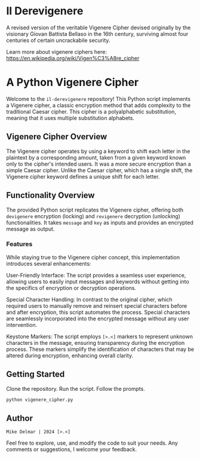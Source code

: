 # Il Derevigenere
A revised version of the veritable Vigenere Cipher devised originally by the visionary Giovan Battista Bellaso in the 16th century, surviving almost four centuries of certain uncrackabile security.

Learn more about vigenere ciphers here:
https://en.wikipedia.org/wiki/Vigen%C3%A8re_cipher

# A Python Vigenere Cipher

Welcome to the `il-derevigenere` repository! This Python script implements a Vigenere cipher, a classic encryption method that adds complexity to the traditional Caesar cipher. This cipher is a polyalphabetic substitution, meaning that it uses multiple substitution alphabets.

## Vigenere Cipher Overview

The Vigenere cipher operates by using a keyword to shift each letter in the plaintext by a corresponding amount, taken from a given keyword known only to the cipher's intended users. It was a more secure encryption than a simple Caesar cipher. Unlike the Caesar cipher, which has a single shift, the Vigenere cipher keyword defines a unique shift for each letter.

## Functionality Overview

The provided Python script replicates the Vigenere cipher, offering both `devigenere` encryption (locking) and  `revigenere` decryption (unlocking) functionalities. It takes `message` and `key` as inputs and provides an encrypted message as output. 

### Features

While staying true to the Vigenere cipher concept, this implementation introduces several enhancements:

User-Friendly Interface: The script provides a seamless user experience, allowing users to easily input messages and keywords without getting into the specifics of encryption or decryption operations.

Special Character Handling: In contrast to the original cipher, which required users to manually remove and reinsert special characters before and after encryption, this script automates the process. Special characters are seamlessly incorporated into the encrypted message without any user intervention.

Keystone Markers: The script employs `[>.<]` markers to represent unknown characters in the message, ensuring transparency during the encryption process. These markers simplify the identification of characters that may be altered during encryption, enhancing overall clarity.

## Getting Started

Clone the repository. Run the script. Follow the prompts.

```bash
python vigenere_cipher.py
```

## Author

`Mike Delmar | 2024 [>.<]`

Feel free to explore, use, and modify the code to suit your needs. Any comments or suggestions, I welcome your feedback.
